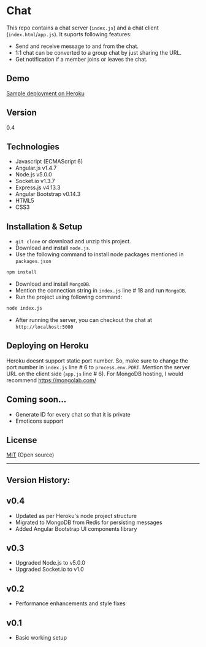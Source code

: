 Chat
====

This repo contains a chat server (`index.js`) and a chat client (`index.html`/`app.js`). It suports following features:

  - Send and receive message to and from the chat.
  - 1:1 chat can be converted to a group chat by just sharing the URL.
  - Get notification if a member joins or leaves the chat.

Demo
----
[Sample deployment on Heroku]


Version
----

0.4


Technologies
----
* Javascript (ECMAScript 6)
* Angular.js v1.4.7
* Node.js v5.0.0
* Socket.io v1.3.7
* Express.js v4.13.3
* Angular Bootstrap v0.14.3
* HTML5
* CSS3


Installation & Setup
----
* `git clone` or download and unzip this project.
* Download and install `node.js`.
* Use the following command to install node packages mentioned in `packages.json`
```sh
npm install
```

* Download and install `MongoDB`. 
* Mention the connection string in `index.js` line # 18 and run `MongoDB`.
* Run the project using following command:
```sh
node index.js
```

* After running the server, you can checkout the chat at `http://localhost:5000`

Deploying on Heroku
----
Heroku doesnt support static port number. So, make sure to change the port number in `index.js` line # 6 to `process.env.PORT`. Mention the server URL on the client side (`app.js` line # 6).
For MongoDB hosting, I would recommend https://mongolab.com/

Coming soon...
----
  - Generate ID for every chat so that it is private
  - Emoticons support


License
----

[MIT] (Open source)

[MIT]:http://opensource.org/licenses/MIT
[Sample deployment on Heroku]:https://my-chat-demo.herokuapp.com/


___

Version History:
----
v0.4
-----------
* Updated as per Heroku's node project structure
* Migrated to MongoDB from Redis for persisting messages
* Added Angular Bootstrap UI components library

v0.3
-----------
* Upgraded Node.js to v5.0.0
* Upgraded Socket.io to v1.0

v0.2
-----------
* Performance enhancements and style fixes

v0.1
-----------
* Basic working setup
